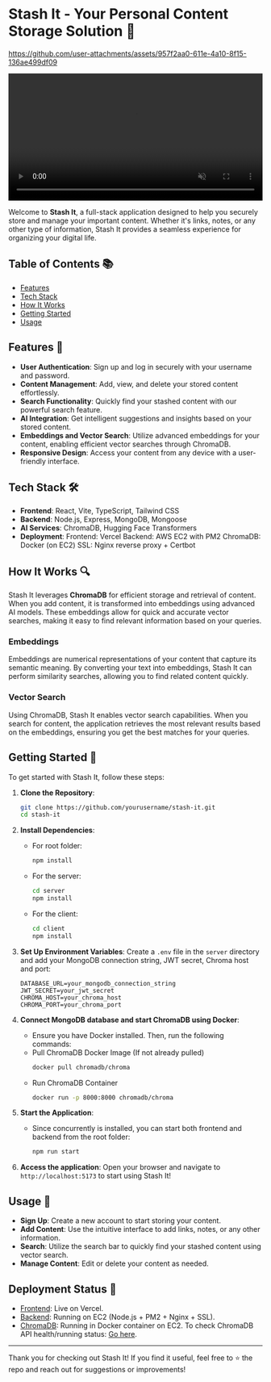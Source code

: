 # Stash It - Your Personal Content Storage Solution 🚀



https://github.com/user-attachments/assets/957f2aa0-611e-4a10-8f15-136ae499df09

<video width="100%" controls autoplay loop muted>
  <source src="[stashit.mp4](https://github.com/user-attachments/assets/957f2aa0-611e-4a10-8f15-136ae499df09)" type="video/mp4">
</video>



Welcome to **Stash It**, a full-stack application designed to help you securely store and manage your important content. Whether it's links, notes, or any other type of information, Stash It provides a seamless experience for organizing your digital life.

## Table of Contents 📚
- [Features](#Features)
- [Tech Stack](#Tech-stack)
- [How It Works](#How-It-Works)
- [Getting Started](#Getting-Started)
- [Usage](#Usage)

## Features 🌟
- **User Authentication**: Sign up and log in securely with your username and password.
- **Content Management**: Add, view, and delete your stored content effortlessly.
- **Search Functionality**: Quickly find your stashed content with our powerful search feature.
- **AI Integration**: Get intelligent suggestions and insights based on your stored content.
- **Embeddings and Vector Search**: Utilize advanced embeddings for your content, enabling efficient vector searches through ChromaDB.
- **Responsive Design**: Access your content from any device with a user-friendly interface.

## Tech Stack 🛠️
- **Frontend**: React, Vite, TypeScript, Tailwind CSS
- **Backend**: Node.js, Express, MongoDB, Mongoose
- **AI Services**: ChromaDB, Hugging Face Transformers
- **Deployment**: 
    Frontend: Vercel
    Backend: AWS EC2 with PM2
    ChromaDB: Docker (on EC2)
    SSL: Nginx reverse proxy + Certbot

## How It Works 🔍
Stash It leverages **ChromaDB** for efficient storage and retrieval of content. When you add content, it is transformed into embeddings using advanced AI models. These embeddings allow for quick and accurate vector searches, making it easy to find relevant information based on your queries.

### Embeddings
Embeddings are numerical representations of your content that capture its semantic meaning. By converting your text into embeddings, Stash It can perform similarity searches, allowing you to find related content quickly.

### Vector Search
Using ChromaDB, Stash It enables vector search capabilities. When you search for content, the application retrieves the most relevant results based on the embeddings, ensuring you get the best matches for your queries.

## Getting Started 🚀
To get started with Stash It, follow these steps:

1. **Clone the Repository**:
   ```bash
   git clone https://github.com/yourusername/stash-it.git
   cd stash-it
   ```

2. **Install Dependencies**:

   - For root folder:
     ```bash
     npm install
     ```
   - For the server:
     ```bash
     cd server
     npm install
     ```
   - For the client:
     ```bash
     cd client
     npm install
     ```

4. **Set Up Environment Variables**:
   Create a `.env` file in the `server` directory and add your MongoDB connection string, JWT secret, Chroma host and port:
   ```plaintext
   DATABASE_URL=your_mongodb_connection_string
   JWT_SECRET=your_jwt_secret
   CHROMA_HOST=your_chroma_host
   CHROMA_PORT=your_chroma_port
   ```
          

5. **Connect MongoDB database and start ChromaDB using Docker**:
   - Ensure you have Docker installed. Then, run the following commands:
   - Pull ChromaDB Docker Image (If not already pulled)
     ```bash
     docker pull chromadb/chroma
     ```
   - Run ChromaDB Container
     ```bash
     docker run -p 8000:8000 chromadb/chroma
     ```
   
6. **Start the Application**:
   - Since concurrently is installed, you can start both frontend and backend from the root folder:
     ```bash
     npm run start
     ```
  
7. **Access the application**: 
   Open your browser and navigate to `http://localhost:5173` to start using Stash It!

## Usage 📖
- **Sign Up**: Create a new account to start storing your content.
- **Add Content**: Use the intuitive interface to add links, notes, or any other information.
- **Search**: Utilize the search bar to quickly find your stashed content using vector search.
- **Manage Content**: Edit or delete your content as needed.

## Deployment Status 🚀
- [Frontend](https://stash-it-frontend.vercel.app/): Live on Vercel.
- [Backend](https://stashit.divyanshusoni.com/): Running on EC2 (Node.js + PM2 + Nginx + SSL).
- [ChromaDB](http://51.21.202.232:8000/): Running in Docker container on EC2. 
    To check ChromaDB API health/running status: [Go here](http://51.21.202.232:8000/api/v2/heartbeat).

---

Thank you for checking out Stash It! If you find it useful, feel free to ⭐ the repo and reach out for suggestions or improvements!
